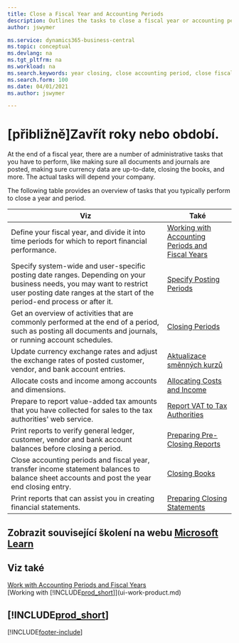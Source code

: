 ```yaml
---
title: Close a Fiscal Year and Accounting Periods
description: Outlines the tasks to close a fiscal year or accounting period, for example, making sure documents and journals are posted and verifying bank balances.
author: jswymer

ms.service: dynamics365-business-central
ms.topic: conceptual
ms.devlang: na
ms.tgt_pltfrm: na
ms.workload: na
ms.search.keywords: year closing, close accounting period, close fiscal year, bank account detailed trial balance
ms.search.form: 100
ms.date: 04/01/2021
ms.author: jswymer

---
```

# [přibližně]Zavřít roky nebo období.

At the end of a fiscal year, there are a number of administrative tasks that you have to perform, like making sure all documents and journals are posted, making sure currency data are up-to-date, closing the books, and more. The actual tasks will depend your company.

The following table provides an overview of tasks that you typically perform to close a year and period.

| Viz | Také |
| --- | --- |
| Define your fiscal year, and divide it into time periods for which to report financial performance. | [Working with Accounting Periods and Fiscal Years](finance-accounting-periods-and-fiscal-years.md) |
| Specify system-wide and user-specific posting date ranges. Depending on your business needs, you may want to restrict user posting date ranges at the start of the period-end process or after it. | [Specify Posting Periods](finance-how-specify-posting-periods.md) |
| Get an overview of activities that are commonly performed at the end of a period, such as posting all documents and journals, or running account schedules. | [Closing Periods](year-how-complete-period-end-processes.md) |
| Update currency exchange rates and adjust the exchange rates of posted customer, vendor, and bank account entries. | [Aktualizace směnných kurzů](finance-how-update-currencies.md) |
| Allocate costs and income among accounts and dimensions. | [Allocating Costs and Income](year-allocate-costs-income.md) |
| Prepare to report value-added tax amounts that you have collected for sales to the tax authorities' web service. | [Report VAT to Tax Authorities](finance-how-report-vat.md) |
| Print reports to verify general ledger, customer, vendor and bank account balances before closing a period. | [Preparing Pre-Closing Reports](year-prepare-preclose-reports.md) |
| Close accounting periods and fiscal year, transfer income statement balances to balance sheet accounts and post the year end closing entry. | [Closing Books](year-close-books.md) |
| Print reports that can assist you in creating financial statements. | [Preparing Closing Statements](year-prepare-close-statement.md) |

## Zobrazit související školení na webu [Microsoft Learn](/learn/modules/close-fiscal-year-dynamics-365-business-central/index)

## Viz také

[Work with Accounting Periods and Fiscal Years](finance-accounting-periods-and-fiscal-years.md)  
[Working with [!INCLUDE[prod_short](includes/prod_short.md)]](ui-work-product.md)

## [!INCLUDE[prod_short](includes/free_trial_md.md)]


[!INCLUDE[footer-include](includes/footer-banner.md)]